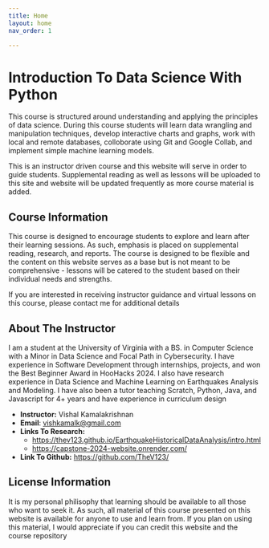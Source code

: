 ```yaml
---
title: Home
layout: home
nav_order: 1

---
```


# Introduction To Data Science With Python
This course is structured around understanding and applying the principles of data science. During this course students will learn data wrangling and manipulation techniques, develop interactive charts and graphs, work with local and remote databases, colloborate using Git and Google Collab, and implement simple machine learning models. 

This is an instructor driven course and this website will serve in order to guide students. Supplemental reading as well as lessons will be uploaded to this site and website will be updated frequently as more course material is added.

## Course Information
This course is designed to encourage students to explore and learn after their learning sessions. As such, emphasis is placed on supplemental reading, research, and reports. The course is designed to be flexible and the content on this website serves as a base but is not meant to be comprehensive - lessons will be catered to the student based on their individual needs and strengths. 

If you are interested in receiving instructor guidance and virtual lessons on this course, please contact me for additional details

## About The Instructor
I am a student at the University of Virginia with a BS. in Computer Science with a Minor in Data Science and Focal Path in Cybersecurity. I have experience in Software Development through internships, projects, and won the Best Beginner Award in HooHacks 2024. I also have research experience in Data Science and Machine Learning on Earthquakes Analysis and Modeling. I have also been a tutor teaching Scratch, Python, Java, and Javascript for 4+ years and have experience in curriculum design

* **Instructor:** Vishal Kamalakrishnan
* **Email**: vishkamalk@gmail.com
* **Links To Research:**
  * https://thev123.github.io/EarthquakeHistoricalDataAnalysis/intro.html
  * https://capstone-2024-website.onrender.com/
*  **Link To Github:** https://github.com/TheV123/

## License Information
It is my personal philisophy that learning should be available to all those who want to seek it. As such, all material of this course presented on this website is available for anyone to use and learn from. If you plan on using this material, I would appreciate if you can credit this website and the course repository